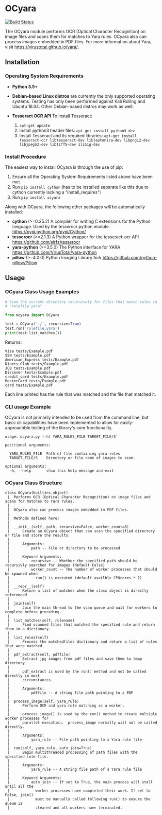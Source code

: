 # OCyara
[![Build Status](https://travis-ci.org/bandrel/OCyara.svg?branch=master)](https://travis-ci.org/bandrel/OCyara)

The OCyara module performs OCR (Optical Character Recognition) on image
files and scans them for matches to Yara rules.  OCyara also can process
images embedded in PDF files. For more information about Yara, visit
https://virustotal.github.io/yara/.

## Installation
### Operating System Requirements

- **Python 3.5+**
- **Debian-based Linux distros** are currently the only supported
  operating systems. Testing has only been performed against Kali
  Rolling and Ubuntu 16.04. Other Debian-based distros may work as
  well.
- **Tesseract OCR API**
  To install Tesseract:

  1. `apt-get update`
  1. Install python3 header files: `apt-get install python3-dev`
  2. Install Tesseract and its required libraries:
     `apt-get install tesseract-ocr libtesseract-dev libleptonica-dev
     libpng12-dev libjpeg62-dev libtiff5-dev zlib1g-dev`



### Install Procedure
The easiest way to install OCyara is through the use of pip:

  1. Ensure all the Operating System Requirements listed above have been met
  3. Run `pip install cython` (has to be installed separate like this
     due to cython currently lacking a "install_requires")
  2. Run `pip install ocyara`

Along with OCyara, the following other packages will be automatically
installed:
 - **cython** (>=0.25.2) A compiler for writing C extensions for the
   Python language. Used by the tesserocr python module.
   https://pypi.python.org/pypi/Cython/
 - **tesserocr** (>=2.1.3) A Python wrapper for the tesseract-ocr API
   https://github.com/sirfz/tesserocr
 - **yara-python** (>=3.5.0) The Python interface for YARA
   https://github.com/VirusTotal/yara-python
 - **pillow** (>=4.0.0) Python Imaging Library fork
   https://github.com/python-pillow/Pillow


## Usage


### OCyara Class Usage Examples

```python
# Scan the current directory recursively for files that match rules in
# "rulefile.yara"

from ocyara import OCyara

test = OCyara('./', recursive=True)
test.run('rulefile.yara')
print(test.list_matches())
```

Returns:
```
Visa tests/Example.pdf
SSN tests/Example.pdf
American_Express tests/Example.pdf
Diners_Club tests/Example.pdf
JCB tests/Example.pdf
Discover tests/Example.pdf
credit_card tests/Example.pdf
MasterCard tests/Example.pdf
card tests/Example.pdf
```

Each line printed has the rule that was matched and the file that
matched it.

### CLI usage Example
OCyara is not primarily intended to be used from the command line, but
basic cli capablilities have been implemented to allow for
easily-approachble testing of the library's core functionality.

```
usage: ocyara.py [-h] YARA_RULES_FILE TARGET_FILE/S`

positional arguments:

  YARA_RULES_FILE  Path of file containing yara rules
  TARGET_FILE/S    Directory or file name of images to scan.

optional arguments:
  -h, --help       show this help message and exit
```

### OCyara Class Structure

```
class OCyara(builtins.object)
 |  Performs OCR (Optical Character Recognition) on image files and scans for matches to Yara rules.
 |
 |  OCyara also can process images embedded in PDF files.
 |
 |  Methods defined here:
 |
 |  __init__(self, path, recursive=False, worker_count=8)
 |      Create an OCyara object that can scan the specified directory or file and store the results.
 |
 |      Arguments:
 |          path -- File or directory to be processed
 |
 |      Keyword Arguments:
 |          recursive -- Whether the specified path should be recursivly searched for images (default False)
 |          worker_count -- The number of worker processes that should be spawned when
 |            run() is executed (default availble CPUcores * 2)
 |
 |  __repr__(self)
 |      Return a list of matches when the class object is directly referenced
 |
 |  join(self)
 |      Join the main thread to the scan queue and wait for workers to complete before proceding.
 |
 |  list_matches(self, rulename)
 |      Find scanned files that matched the specified rule and return them in a dictionary.
 |
 |  list_rules(self)
 |      Process the matchedfiles dictionary and return a list of rules that were matched.
 |
 |  pdf_extract(self, pdffile)
 |      Extract jpg images from pdf files and save them to temp directory.
 |
 |      pdf_extract is used by the run() method and not be called directly in most
 |      circumstances.
 |
 |      Arguments:
 |          pdffile -- A string file path pointing to a PDF
 |
 |  process_image(self, yara_rule)
 |      Perform OCR and yara rule matching as a worker.
 |
 |      process_image() is used by the run() method to create multiple worker processes for
 |      parallel execution.  process_image normally will not be called directly.
 |
 |      Arguments:
 |          yara_rule -- File path pointing to a Yara rule file
 |
 |  run(self, yara_rule, auto_join=True)
 |      Begin multithreaded processing of path files with the specified rule file.
 |
 |      Arguments:
 |          yara_rule -- A string file path of a Yara rule file
 |
 |      Keyword Arguments:
 |          auto_join -- If set to True, the main process will stall until all the
 |            worker processes have completed their work. If set to False, join()
 |            must be manually called following run() to ensure the queue is
 |            cleared and all workers have terminated.
```
